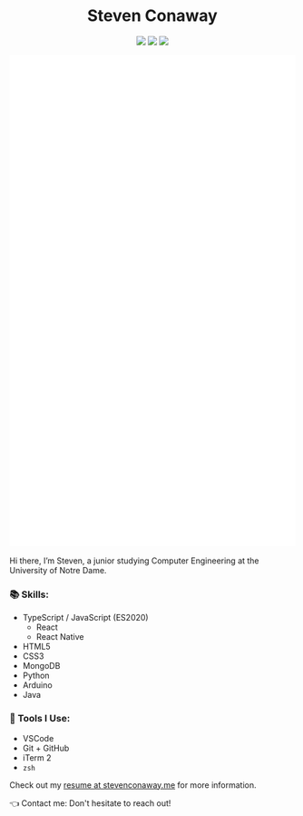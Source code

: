 <h1 align="center">Steven Conaway</h2>
<p align="center">
  <a href="https://stevenconaway.me/"><img src="https://img.shields.io/static/v1?label=me&message=stevenconaway.me&color=blue&logo=&style=flat-square&logoColor=white&link=stevenconaway.me" /></a>
  <a href="https://linkedin.com/in/steven-conaway"><img src="https://img.shields.io/static/v1?label=LinkedIn&message=steven-conaway&color=blue&logo=linkedin&style=flat-square&logoColor=white" /></a>
  <a href="mailto:me@stevenconaway.me"><img src="https://img.shields.io/static/v1?label=Email&message=me@stevenconaway.me&color=red&logo=gmail&style=flat-square&logoColor=white" /></a>
</p>
<div align="center">

  ![Metrics](https://github.com/sconaway/sconaway/blob/master/github-metrics.svg)

</div>

Hi there, I’m Steven, a junior studying Computer Engineering at the University of Notre Dame.

### :books: Skills:
- TypeScript / JavaScript (ES2020)
  - React
  - React Native
- HTML5
- CSS3
- MongoDB
- Python
- Arduino
- Java

### :wrench: Tools I Use: 
- VSCode
- Git + GitHub
- iTerm 2
- `zsh`

Check out my [resume at stevenconaway.me](https://stevenconaway.me) for more information.

:point_left: Contact me: Don't hesitate to reach out!
